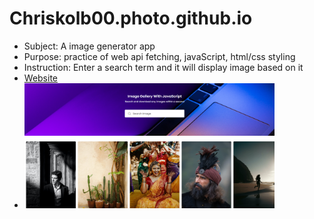 # Chriskolb00.photo.github.io
* Subject: A image generator app
* Purpose: practice of web api fetching, javaScript, html/css styling
* Instruction: Enter a search term and it will display image based on it
* <a href="https://chriskolb00-photogenerator.netlify.app" />Website
* <img src="./images/display.png" style="width:400px; height:200px;" />
